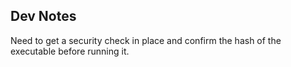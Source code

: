 ## Dev Notes
Need to get a security check in place and confirm the hash of the executable
before running it.